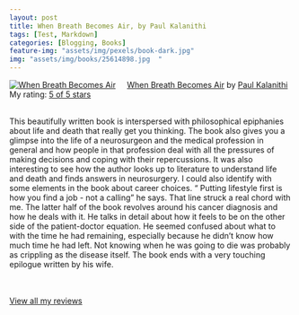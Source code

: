 ```yaml
---
layout: post
title: When Breath Becomes Air, by Paul Kalanithi             
tags: [Test, Markdown]
categories: [Blogging, Books]
feature-img: "assets/img/pexels/book-dark.jpg"             
img: "assets/img/books/25614898.jpg  "
---
```

             
<a href= "https://www.goodreads.com/book/show/25614898-when-breath-becomes-air" style= "float: left; padding-right: 20px"><img border="0" alt= "When Breath Becomes Air" src= "https://images.gr-assets.com/books/1463936399m/25614898.jpg" /></a><a href="https://www.goodreads.com/book/show/25614898-when-breath-becomes-air">When Breath Becomes Air</a> by <a href="https://www.goodreads.com/author/show/14031444.Paul_Kalanithi">Paul Kalanithi</a><br/> My rating: <a href="https://www.goodreads.com/review/show/1904400491"> 5 of 5 stars</a><br /><br />


This beautifully written book is interspersed with philosophical epiphanies about life and death that really get you thinking. The book also gives you a glimpse into the life of a neurosurgeon and the medical profession in general and how people in that profession deal with all the pressures of making decisions and coping with their repercussions. It was also interesting to see how the author looks up to literature to understand life and death and finds answers in neurosurgery. I could also identify with some elements in the book about career choices. “ Putting lifestyle first is how you find a job - not a calling” he says. That line struck a real chord with me. The latter half of the book revolves around his cancer diagnosis and how he deals with it. He talks in detail about how it feels to be on the other side of the patient-doctor equation. He seemed confused about what to with the time he had remaining, especially because he didn’t know how much time he had left. Not knowing when he was going to die was probably as crippling as the disease itself. The book ends with a very touching epilogue written by his wife.

<br/><br/><a href="https://www.goodreads.com/review/list/16616412-nandita-damaraju">View all my reviews</a>
